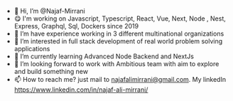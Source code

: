 - 👋 Hi, I’m @Najaf-Mirrani
- :yum: I'm working on Javascript, Typescript, React, Vue, Next, Node , Nest, Express, Graphql, Sql, Dockers since 2019
- :monocle_face: I’m have experience working in 3 different multinational organizations
- 👀 I’m interested in full stack development of real world problem solving applications
- 🌱 I’m currently learning Advanced Node Backend and NextJs
- 💞️ I’m looking forward to work with Ambitious team with aim to explore and build something new
- 📫 How to reach me? just mail to najafalimirrani@gmail.com. My linkedIn https://www.linkedin.com/in/najaf-ali-mirrani/

<!---
Najaf-Mirrani/Najaf-Mirrani is a ✨ special ✨ repository because its `README.md` (this file) appears on your GitHub profile.
You can click the Preview link to take a look at your changes.
--->
